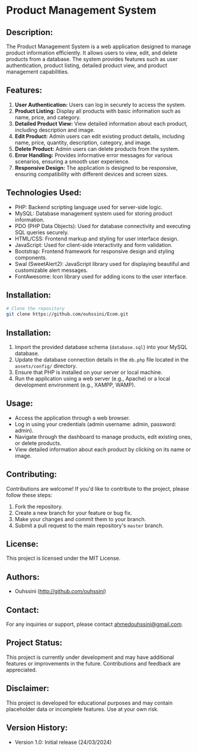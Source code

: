 # Product Management System

## Description:
The Product Management System is a web application designed to manage product information efficiently. It allows users to view, edit, and delete products from a database. The system provides features such as user authentication, product listing, detailed product view, and product management capabilities.

## Features:
1. **User Authentication:** Users can log in securely to access the system.
2. **Product Listing:** Display all products with basic information such as name, price, and category.
3. **Detailed Product View:** View detailed information about each product, including description and image.
4. **Edit Product:** Admin users can edit existing product details, including name, price, quantity, description, category, and image.
5. **Delete Product:** Admin users can delete products from the system.
6. **Error Handling:** Provides informative error messages for various scenarios, ensuring a smooth user experience.
7. **Responsive Design:** The application is designed to be responsive, ensuring compatibility with different devices and screen sizes.

## Technologies Used:
- PHP: Backend scripting language used for server-side logic.
- MySQL: Database management system used for storing product information.
- PDO (PHP Data Objects): Used for database connectivity and executing SQL queries securely.
- HTML/CSS: Frontend markup and styling for user interface design.
- JavaScript: Used for client-side interactivity and form validation.
- Bootstrap: Frontend framework for responsive design and styling components.
- Swal (SweetAlert2): JavaScript library used for displaying beautiful and customizable alert messages.
- FontAwesome: Icon library used for adding icons to the user interface.

## Installation:
```bash
# Clone the repository
git clone https://github.com/ouhssini/Ecom.git
```	

## Installation:
1. Import the provided database schema (`database.sql`) into your MySQL database.
2. Update the database connection details in the `db.php` file located in the `assets/config/` directory.
3. Ensure that PHP is installed on your server or local machine.
4. Run the application using a web server (e.g., Apache) or a local development environment (e.g., XAMPP, WAMP).

## Usage:
- Access the application through a web browser.
- Log in using your credentials (admin username: admin, password: admin).
- Navigate through the dashboard to manage products, edit existing ones, or delete products.
- View detailed information about each product by clicking on its name or image.

## Contributing:
Contributions are welcome! If you'd like to contribute to the project, please follow these steps:
1. Fork the repository.
2. Create a new branch for your feature or bug fix.
3. Make your changes and commit them to your branch.
4. Submit a pull request to the main repository's `master` branch.

## License:
This project is licensed under the MIT License.

## Authors:
- Ouhssini (http://github.com/ouhssini)

## Contact:
For any inquiries or support, please contact ahmedouhssini@gmail.com.

## Project Status:
This project is currently under development and may have additional features or improvements in the future. Contributions and feedback are appreciated.

## Disclaimer:
This project is developed for educational purposes and may contain placeholder data or incomplete features. Use at your own risk.

## Version History:
- Version 1.0: Initial release (24/03/2024)
